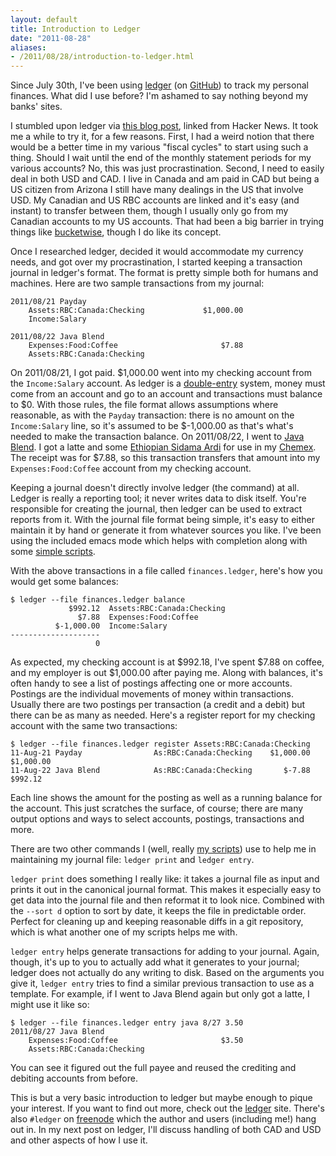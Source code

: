 ```yaml
---
layout: default
title: Introduction to Ledger
date: "2011-08-28"
aliases:
- /2011/08/28/introduction-to-ledger.html
---
```


[ledger]: http://www.ledger-cli.org/
[GitHub]: https://github.com/jwiegley/ledger
[this blog post]: http://bugsplat.info/2011-07-09-program-your-finances-reporting-for-fun-and-profit.html
[bucketwise]: https://github.com/jamis/bucketwise
[Java Blend]: http://www.javablendcoffee.com/
[Ethiopian Sidama Ardi]: http://javablendcoffee.myshopify.com/products/fair-trade-organic-ethiopian-natural
[Chemex]: http://www.chemexcoffeemaker.com/
[double-entry]: http://en.wikipedia.org/wiki/Double-entry_bookkeeping_system
[freenode]: http://freenode.net/
[1]: https://github.com/danp/ledger-scripts

Since July 30th, I've been using [ledger][] (on [GitHub][]) to track my personal finances. What did I use before? I'm ashamed to say nothing beyond my banks' sites.

I stumbled upon ledger via [this blog post][], linked from Hacker News. It took me a while to try it, for a few reasons. First, I had a weird notion that there would be a better time in my various "fiscal cycles" to start using such a thing. Should I wait until the end of the monthly statement periods for my various accounts? No, this was just procrastination. Second, I need to easily deal in both USD and CAD. I live in Canada and am paid in CAD but being a US citizen from Arizona I still have many dealings in the US that involve USD. My Canadian and US RBC accounts are linked and it's easy (and instant) to transfer between them, though I usually only go from my Canadian accounts to my US accounts. That had been a big barrier in trying things like [bucketwise][], though I do like its concept.

Once I researched ledger, decided it would accommodate my currency needs, and got over my procrastination, I started keeping a transaction journal in ledger's format. The format is pretty simple both for humans and machines. Here are two sample transactions from my journal:

    2011/08/21 Payday
        Assets:RBC:Canada:Checking             $1,000.00
        Income:Salary

    2011/08/22 Java Blend
        Expenses:Food:Coffee                       $7.88
        Assets:RBC:Canada:Checking

On 2011/08/21, I got paid. $1,000.00 went into my checking account from the `Income:Salary` account. As ledger is a [double-entry][] system, money must come from an account and go to an account and transactions must balance to $0. With those rules, the file format allows assumptions where reasonable, as with the `Payday` transaction: there is no amount on the `Income:Salary` line, so it's assumed to be $-1,000.00 as that's what's needed to make the transaction balance. On 2011/08/22, I went to [Java Blend][]. I got a latte and some [Ethiopian Sidama Ardi][] for use in my [Chemex][]. The receipt was for $7.88, so this transaction transfers that amount into my `Expenses:Food:Coffee` account from my checking account.

Keeping a journal doesn't directly involve ledger (the command) at all. Ledger is really a reporting tool; it never writes data to disk itself. You're responsible for creating the journal, then ledger can be used to extract reports from it. With the journal file format being simple, it's easy to either maintain it by hand or generate it from whatever sources you like. I've been using the included emacs mode which helps with completion along with some [simple scripts][1].

With the above transactions in a file called `finances.ledger`, here's how you would get some balances:

    $ ledger --file finances.ledger balance
                 $992.12  Assets:RBC:Canada:Checking
                   $7.88  Expenses:Food:Coffee
              $-1,000.00  Income:Salary
    --------------------
                       0

As expected, my checking account is at $992.18, I've spent $7.88 on coffee, and my employer is out $1,000.00 after paying me. Along with balances, it's often handy to see a list of postings affecting one or more accounts. Postings are the individual movements of money within transactions. Usually there are two postings per transaction (a credit and a debit) but there can be as many as needed. Here's a register report for my checking account with the same two transactions:

    $ ledger --file finances.ledger register Assets:RBC:Canada:Checking
    11-Aug-21 Payday                As:RBC:Canada:Checking    $1,000.00    $1,000.00
    11-Aug-22 Java Blend            As:RBC:Canada:Checking       $-7.88      $992.12

Each line shows the amount for the posting as well as a running balance for the account. This just scratches the surface, of course; there are many output options and ways to select accounts, postings, transactions and more.

There are two other commands I (well, really [my scripts][1]) use to help me in maintaining my journal file: `ledger print` and `ledger entry`.

`ledger print` does something I really like: it takes a journal file as input and prints it out in the canonical journal format. This makes it especially easy to get data into the journal file and then reformat it to look nice. Combined with the `--sort d` option to sort by date, it keeps the file in predictable order. Perfect for cleaning up and keeping reasonable diffs in a git repository, which is what another one of my scripts helps me with.

`ledger entry` helps generate transactions for adding to your journal. Again, though, it's up to you to actually add what it generates to your journal; ledger does not actually do any writing to disk. Based on the arguments you give it, `ledger entry` tries to find a similar previous transaction to use as a template. For example, if I went to Java Blend again but only got a latte, I might use it like so:

    $ ledger --file finances.ledger entry java 8/27 3.50
    2011/08/27 Java Blend
        Expenses:Food:Coffee                       $3.50
        Assets:RBC:Canada:Checking

You can see it figured out the full payee and reused the crediting and debiting accounts from before.

This is but a very basic introduction to ledger but maybe enough to pique your interest. If you want to find out more, check out the [ledger][] site. There's also `#ledger` on [freenode][] which the author and users (including me!) hang out in. In my next post on ledger, I'll discuss handling of both CAD and USD and other aspects of how I use it.
